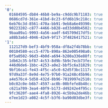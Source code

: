 ```yaml
---
'0':
  01684595-db84-46b8-be9a-c9ddc9b71183: true
  0686cd7d-361e-41bd-8c23-6fd6b19c218c: true
  6eb76c3d-8561-470a-bb91-9eb8a6e49390: true
  90223202-c877-4466-b828-ed33dd0b4502: true
  9baa89a1-9993-4a56-aadf-645709d17df5: true
  a88b3a6d-4046-42e9-9f17-3f4826417521: true
'1':
  112127d9-bef3-4bf9-958a-df8a2f4b78bb: true
  00104580-ecc5-477b-890a-862e005498a0: true
  0f5a0502-96d3-4b0d-a694-b280a336e88f: true
  1db62c35-bf87-4c53-8d9b-5b9c7ecb73fe: true
  446d6de6-1bbc-4253-a0e2-bbf5c6a31829: true
  9bf16ca1-fe43-4f5c-a5c0-62d5f3bc1117: true
  97d9a33f-8e9d-4e75-97b0-91a248c45b96: true
  a4e576c4-5d58-432d-8b96-7019997e2510: true
  b0c02c0e-b6b7-4597-ac0b-00bfefe8b40c: true
  c621a709-3ea4-40f9-b173-d49242e4f95c: true
  9fc3620f-aae4-4fa8-8926-4c5b9a2de46b: true
  e7ee1d23-a082-4c5f-b3f6-ba90d03dbe3f: true
---
```

